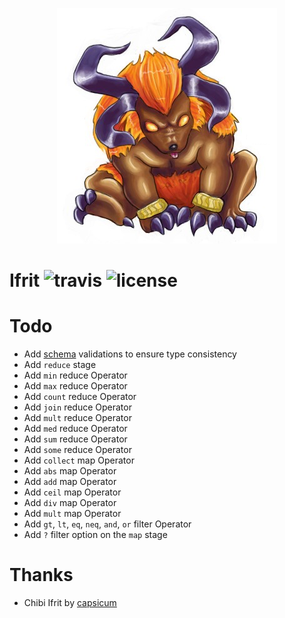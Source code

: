 <p align="center">
    <img src="./.github/ifrit.png">
</p>

Ifrit ![travis](https://travis-ci.org/KtorZ/ifrit.svg?style=flat-square) ![license](https://img.shields.io/badge/License-MIT-blue.svg?style=flat-square)
=========

# Todo

- Add [schema](json-schema.org) validations to ensure type consistency
- Add `reduce` stage
- Add `min` reduce Operator
- Add `max` reduce Operator
- Add `count` reduce Operator
- Add `join` reduce Operator
- Add `mult` reduce Operator
- Add `med` reduce Operator
- Add `sum` reduce Operator
- Add `some` reduce Operator
- Add `collect` map Operator
- Add `abs` map Operator
- Add `add` map Operator
- Add `ceil` map Operator
- Add `div` map Operator
- Add `mult` map Operator
- Add `gt`, `lt`, `eq`, `neq`, `and`, `or` filter Operator
- Add `?` filter option on the `map` stage

# Thanks

- Chibi Ifrit by [capsicum](http://capsicum.deviantart.com/)
